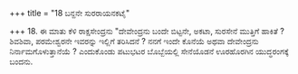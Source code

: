+++
title = "18 ಬನ್ದನೇ ಸುರರಾಯನಕಟೈ"

+++
18. ಈ ಮಾತು ಕೆಳಿ ರಾಕ್ಷಸೇಂದ್ರನು "ದೇವೇಂದ್ರನು ಬಂದೇ ಬಿಟ್ಟನೇ, ಅಕಟಾ, ಸುರಸೇನೆ ಮುತ್ತಿಗೆ ಹಾಕಿತೆ ? ಶಿವಶಿವಾ, ಪರಮೇಶ್ವರನೇ ಇವರನ್ನು ಇಲ್ಲಿಗೆ ತರಿಸಿದನೆ ? ನನಗೆ ಇಂದೇ ಕೊನೆಯೆ ಅಥವಾ  ದೇವೇಂದ್ರನು ನಿರ್ನಾಮಗೊಳುತ್ತಾನೆಯೆ ? ಎಂದುಕೊಂಡು ಪಟುಭಟರ ಬೊಬ್ಬೆಯಲ್ಲಿ ಸೇನೆಯೊಡನೆ ಊರಹೊರಗಿನ ಯುದ್ಧರಂಗಕ್ಕೆ ಬಂದನು.